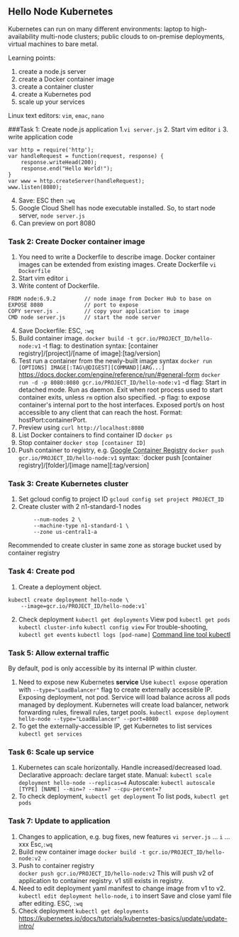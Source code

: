## Hello Node Kubernetes
Kubernetes can run on many different environments: laptop to high-availability multi-node clusters; public clouds to on-premise deployments, virtual machines to bare metal.

Learning points:
1. create a node.js server
2. create a Docker container image
3. create a container cluster
4. create a Kubernetes pod
5. scale up your services

Linux text editors: `vim`, `emac`, `nano`

###Task 1: Create node.js application
1.`vi server.js`
2. Start vim editor `i`
3. write application code
```
var http = require('http');
var handleRequest = function(request, response) {
    response.writeHead(200);
    response.end("Hello World!");
}
var www = http.createServer(handleRequest);
www.listen(8080);
```
4. Save: ESC then `:wq`
5. Google Cloud Shell has node executable installed. So, to start node server, `node server.js`
5. Can preview on port 8080

### Task 2: Create Docker container image
1. You need to write a Dockerfile to describe image.
Docker container images can be extended from existing images.
Create Dockerfile `vi Dockerfile`
2. Start vim editor `i`
3. Write content of Dockerfile.
```
FROM node:6.9.2         // node image from Docker Hub to base on
EXPOSE 8080             // port to expose
COPY server.js .        // copy your application to image
CMD node server.js      // start the node server
```
4. Save Dockerfile: ESC, `:wq`
5. Build container image.
`docker build -t gcr.io/PROJECT_ID/hello-node:v1`
-t flag: to destination
syntax: [container registry]/[project]/[name of image]:[tag/version]
6. Test run a container from the newly-built image
syntax `docker run [OPTIONS] IMAGE[:TAG\@DIGEST][COMMAND][ARG...]`
https://docs.docker.com/engine/reference/run/#general-form
`docker run -d -p 8080:8080 gcr.io/PROJECT_ID/hello-node:v1`
-d flag: Start in detached mode. Run as daemon. Exit when root process used to start container exits, unless `rm` option also specified.
-p flag: to expose container's internal port to the host interfaces. Exposed port/s on host accessible to any client that can reach the host. Format: hostPort:containerPort.
7. Preview using `curl http://localhost:8080`
8. List Docker containers to find container ID
`docker ps`
9. Stop container
`docker stop [container ID]`
10. Push container to registry, e.g. [Google Container Registry](https://cloud.google.com/container-registry)
`docker push gcr.io/PROJECT_ID/hello-node:v1`
syntax: `docker push [container registry]/[folder]/[image name][:tag/version]  

### Task 3: Create Kubernetes cluster
1. Set gcloud config to project ID
`gcloud config set project PROJECT_ID`
2. Create cluster with 2 n1-standard-1 nodes
```gcloud container clusters create hello-world \
        --num-nodes 2 \
        --machine-type n1-standard-1 \
        --zone us-central1-a
```  
Recommended to create cluster in same zone as storage bucket used by container registry

### Task 4: Create pod
1. Create a deployment object.
```
kubectl create deployment hello-node \
    --image=gcr.io/PROJECT_ID/hello-node:v1`
```
2. Check deployment
`kubectl get deployments`
View pod
`kubectl get pods`
`kubectl cluster-info`
`kubectl config view`
For trouble-shooting,
`kubectl get events`
`kubectl logs [pod-name]`
[Command line tool kubectl](https://kubernetes.io/docs/reference/kubectl/)

### Task 5: Allow external traffic
By default, pod is only accessible by its internal IP within cluster.
1. Need to expose new Kubernetes **service**
Use `kubectl expose` operation with `--type="LoadBalancer"` flag to create externally accessible IP.
Exposing deployment, not pod. Service will load balance across all pods managed by deployment.
Kubernetes will create load balancer, network forwarding rules, firewall rules,  target pools.
`kubectl expose deployment hello-node --type="LoadBalancer" --port=8080`
2. To get the externally-accessible IP, get Kubernetes to list services `kubectl get services`

### Task 6: Scale up service
1. Kubernetes can scale horizontally. Handle increased/decreased load.
Declarative approach: declare target state.
Manual: `kubectl scale deployment hello-node --replicas=4`
Autoscale: `kubectl autoscale [TYPE] [NAME] --min=? --max=? --cpu-percent=?`
2. To check deployment, `kubectl get deployment`
To list pods, `kubectl get pods`

### Task 7: Update to application
1. Changes to application, e.g. bug fixes, new features
`vi server.js` ... `i` ... xxx Esc,`:wq`
2. Build new container image
`docker build -t gcr.io/PROJECT_ID/hello-node:v2 .`
3. Push to container registry  
`docker push gcr.io/PROJECT_ID/hello-node:v2`
This will push v2 of application to container registry. v1 still exists in registry.
4. Need to edit deployment yaml manifest to change image from v1 to v2.
`kubectl edit deployment hello-node`, `i` to insert
Save and close yaml file after editing. ESC, `:wq`
5. Check deployment
`kubectl get deployments`
https://kubernetes.io/docs/tutorials/kubernetes-basics/update/update-intro/